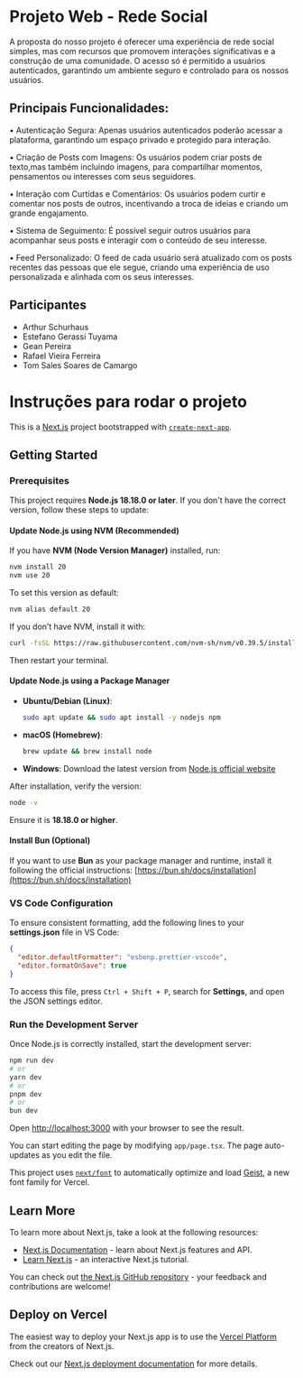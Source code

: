 # Projeto Web - Rede Social

A proposta do nosso projeto é oferecer uma experiência de rede social simples, mas com recursos que promovem interações significativas e a construção de uma comunidade. O acesso só é permitido a usuários autenticados, garantindo um ambiente seguro e controlado para os nossos usuários.

## Principais Funcionalidades:

 • Autenticação Segura: Apenas usuários autenticados poderão acessar a plataforma, garantindo um espaço privado e protegido para interação.

 • Criação de Posts com Imagens: Os usuários podem criar posts de texto,mas também incluindo imagens, para compartilhar momentos, pensamentos ou interesses com seus seguidores.

 • Interação com Curtidas e Comentários: Os usuários podem curtir e comentar nos posts de outros, incentivando a troca de ideias e criando um grande engajamento.

 • Sistema de Seguimento: É possível seguir outros usuários para acompanhar seus posts e interagir com o conteúdo de seu interesse.

 • Feed Personalizado: O feed de cada usuário será atualizado com os posts recentes das pessoas que ele segue, criando uma experiência de uso personalizada e alinhada com os seus interesses.

## Participantes

- Arthur Schurhaus
- Estefano Gerassi Tuyama
- Gean Pereira
- Rafael Vieira Ferreira
- Tom Sales Soares de Camargo




# Instruções para rodar o projeto


This is a [Next.js](https://nextjs.org) project bootstrapped with [`create-next-app`](https://nextjs.org/docs/app/api-reference/cli/create-next-app).

## Getting Started

### Prerequisites

This project requires **Node.js 18.18.0 or later**. If you don't have the correct version, follow these steps to update:

#### Update Node.js using NVM (Recommended)
If you have **NVM (Node Version Manager)** installed, run:
```bash
nvm install 20
nvm use 20
```

To set this version as default:
```bash
nvm alias default 20
```

If you don’t have NVM, install it with:
```bash
curl -fsSL https://raw.githubusercontent.com/nvm-sh/nvm/v0.39.5/install.sh | bash
```

Then restart your terminal.

#### Update Node.js using a Package Manager

- **Ubuntu/Debian (Linux)**:
  ```bash
  sudo apt update && sudo apt install -y nodejs npm
  ```

- **macOS (Homebrew)**:
  ```bash
  brew update && brew install node
  ```

- **Windows**: Download the latest version from [Node.js official website](https://nodejs.org/)

After installation, verify the version:
```bash
node -v
```
Ensure it is **18.18.0 or higher**.

#### Install Bun (Optional)
If you want to use **Bun** as your package manager and runtime, install it following the official instructions:
[https://bun.sh/docs/installation](https://bun.sh/docs/installation)

### VS Code Configuration

To ensure consistent formatting, add the following lines to your **settings.json** file in VS Code:

```json
{
  "editor.defaultFormatter": "esbenp.prettier-vscode",
  "editor.formatOnSave": true
}
```

To access this file, press `Ctrl + Shift + P`, search for **Settings**, and open the JSON settings editor.

### Run the Development Server

Once Node.js is correctly installed, start the development server:
```bash
npm run dev
# or
yarn dev
# or
pnpm dev
# or
bun dev
```

Open [http://localhost:3000](http://localhost:3000) with your browser to see the result.

You can start editing the page by modifying `app/page.tsx`. The page auto-updates as you edit the file.

This project uses [`next/font`](https://nextjs.org/docs/app/building-your-application/optimizing/fonts) to automatically optimize and load [Geist](https://vercel.com/font), a new font family for Vercel.

## Learn More

To learn more about Next.js, take a look at the following resources:

- [Next.js Documentation](https://nextjs.org/docs) - learn about Next.js features and API.
- [Learn Next.js](https://nextjs.org/learn) - an interactive Next.js tutorial.

You can check out [the Next.js GitHub repository](https://github.com/vercel/next.js) - your feedback and contributions are welcome!

## Deploy on Vercel

The easiest way to deploy your Next.js app is to use the [Vercel Platform](https://vercel.com/new?utm_medium=default-template&filter=next.js&utm_source=create-next-app&utm_campaign=create-next-app-readme) from the creators of Next.js.

Check out our [Next.js deployment documentation](https://nextjs.org/docs/app/building-your-application/deploying) for more details.

